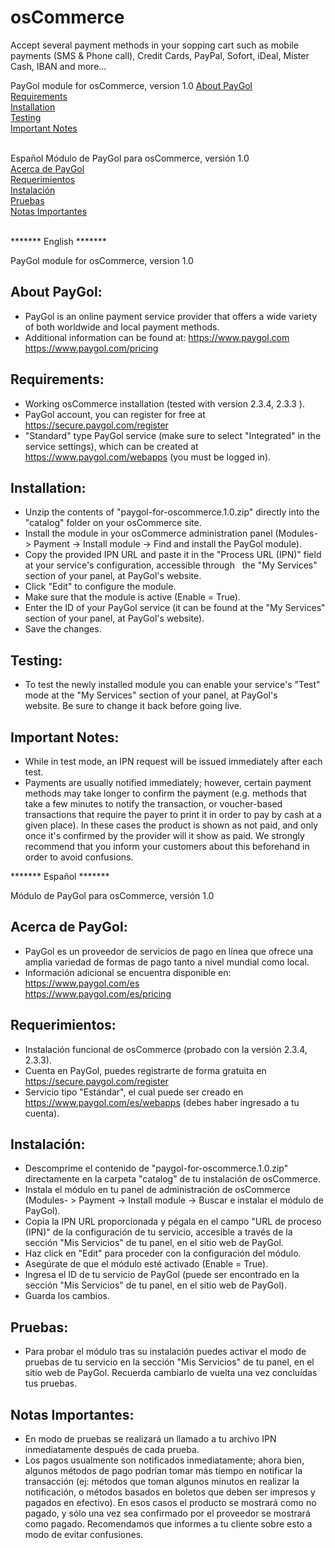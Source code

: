 # osCommerce
Accept several payment methods in your sopping cart such as mobile payments (SMS &amp; Phone call), Credit Cards, PayPal, Sofort, iDeal, Mister Cash, IBAN and more...

PayGol module for osCommerce, version 1.0
[About PayGol](#about-paygol)<br>
[Requirements](#requirements)<br>
[Installation](#installation)<br>
[Testing](#testing)<br>
[Important Notes](#important-notes)<br><br>


Español
Módulo de PayGol para osCommerce, versión 1.0<br>
[Acerca de PayGol](#acerca-de-paygol)<br>
[Requerimientos](#requerimientos)<br>
[Instalación](#instalación)<br>
[Pruebas](#pruebas)<br>
[Notas Importantes](#notas-importantes)<br><br>




******* English *******

PayGol module for osCommerce, version 1.0


## About PayGol:

- PayGol is an online payment service provider that offers a wide variety of both worldwide and local payment methods.
- Additional information can be found at:
  https://www.paygol.com  
  https://www.paygol.com/pricing
    

## Requirements:

- Working osCommerce installation (tested with version 2.3.4, 2.3.3 ).
- PayGol account, you can register for free at https://secure.paygol.com/register
- "Standard" type PayGol service (make sure to select "Integrated" in the service settings), which can be created at 
   https://www.paygol.com/webapps (you must be logged in).
  
  
## Installation:

- Unzip the contents of "paygol-for-oscommerce.1.0.zip" directly into the "catalog" folder on your osCommerce site.
- Install the module in your osCommerce administration panel (Modules- > Payment -> Install module -> Find and install the PayGol module). 
- Copy the provided IPN URL and paste it in the "Process URL (IPN)" field at your service's configuration, accessible through
  the "My Services" section of your panel, at PayGol's website.
- Click "Edit" to configure the module.
- Make sure that the module is active (Enable = True).
- Enter the ID of your PayGol service (it can be found at the "My Services" section of your panel, at PayGol's website).
- Save the changes.

	

## Testing:

- To test the newly installed module you can enable your service's "Test" mode at the "My Services" section of your panel, 
  at PayGol's website. Be sure to change it back before going live.

 
## Important Notes:

- While in test mode, an IPN request will be issued immediately after each test.
- Payments are usually notified immediately; however, certain payment methods may take longer to confirm the payment 
  (e.g. methods that take a few minutes to notify the transaction, or voucher-based transactions that require the payer 
  to print it in order to pay by cash at a given place). In these cases the product is shown as not paid, and only 
  once it's confirmed by the provider will it show as paid. We strongly recommend that you inform your customers about this 
  beforehand in order to avoid confusions.


  
******* Español *******

Módulo de PayGol para osCommerce, versión 1.0


## Acerca de PayGol:

- PayGol es un proveedor de servicios de pago en línea que ofrece una amplia variedad de formas de pago tanto a nivel mundial como local.
- Información adicional se encuentra disponible en:
  https://www.paygol.com/es  
  https://www.paygol.com/es/pricing


## Requerimientos:

- Instalación funcional de osCommerce (probado con la versión 2.3.4, 2.3.3).
- Cuenta en PayGol, puedes registrarte de forma gratuita en https://secure.paygol.com/register
- Servicio tipo "Estándar", el cual puede ser creado en https://www.paygol.com/es/webapps (debes haber ingresado a tu cuenta).
  

## Instalación:

- Descomprime el contenido de "paygol-for-oscommerce.1.0.zip" directamente en la carpeta "catalog" de tu instalación de osCommerce.
- Instala el módulo en tu panel de administración de osCommerce (Modules- > Payment -> Install module -> Buscar e instalar el módulo de PayGol).
- Copia la IPN URL proporcionada y pégala en el campo "URL de proceso (IPN)" de la configuración de tu servicio, accesible a través de 
  la sección "Mis Servicios" de tu panel, en el sitio web de PayGol.
- Haz click en "Edit" para proceder con la configuración del módulo.
- Asegúrate de que el módulo esté activado (Enable = True).
- Ingresa el ID de tu servicio de PayGol (puede ser encontrado en la sección "Mis Servicios" de tu panel, en el sitio web de PayGol).
- Guarda los cambios.

  
## Pruebas:

- Para probar el módulo tras su instalación puedes activar el modo de pruebas de tu servicio en la sección "Mis Servicios" 
  de tu panel, en el sitio web de PayGol. Recuerda cambiarlo de vuelta una vez concluídas tus pruebas.

  
## Notas Importantes:

- En modo de pruebas se realizará un llamado a tu archivo IPN inmediatamente después de cada prueba.
- Los pagos usualmente son notificados inmediatamente; ahora bien, algunos métodos de pago podrían tomar más tiempo en notificar 
  la transacción (ej: métodos que toman algunos minutos en realizar la notificación, o métodos basados en boletos que deben ser 
  impresos y pagados en efectivo). En esos casos el producto se mostrará como no pagado, y sólo una vez sea confirmado por el 
  proveedor se mostrará como pagado. Recomendamos que informes a tu cliente sobre esto a modo de evitar confusiones.	
	
 
